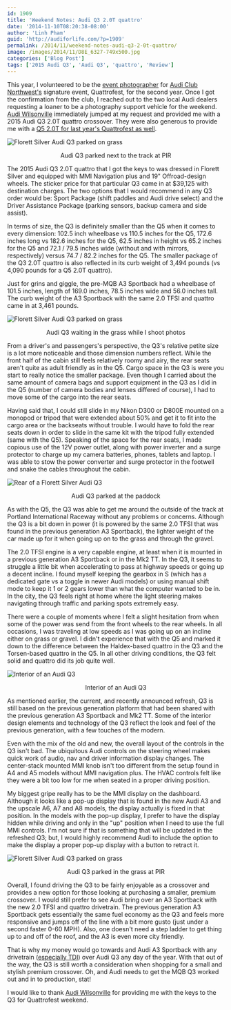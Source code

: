 ```yaml
---
id: 1909
title: 'Weekend Notes: Audi Q3 2.0T quattro'
date: '2014-11-10T08:20:38-08:00'
author: 'Linh Pham'
guid: 'http://audiforlife.com/?p=1909'
permalink: /2014/11/weekend-notes-audi-q3-2-0t-quattro/
image: /images/2014/11/D8E_6327-749x500.jpg
categories: ['Blog Post']
tags: ['2015 Audi Q3', 'Audi Q3', 'quattro', 'Review']
---
```


This year, I volunteered to be the [event photographer](/2014/11/in-photos-quattrofest-2014/) for [Audi Club Northwest's](http://www.audiclubnw.org/) signature event, Quattrofest, for the second year. Once I got the confirmation from the club, I reached out to the two local Audi dealers requesting a loaner to be a photography support vehicle for the weekend. [Audi Wilsonville](http://www.audiwilsonville.com/) immediately jumped at my request and provided me with a 2015 Audi Q3 2.0T quattro crossover. They were also generous to provide me with a [Q5 2.0T for last year's Quattrofest as well](/2013/11/weekend-notes-audi-q5-2-0tfsi/).

![Florett Silver Audi Q3 parked on grass](/images/2014/11/D8E_6662.jpg)
<center>Audi Q3 parked next to the track at PIR</center>

The 2015 Audi Q3 2.0T quattro that I got the keys to was dressed in Florett Silver and equipped with MMI Navigation plus and 19" Offroad-design wheels. The sticker price for that particular Q3 came in at $39,125 with destination charges. The two options that I would recommend in any Q3 order would be: Sport Package (shift paddles and Audi drive select) and the Driver Assistance Package (parking sensors, backup camera and side assist).

In terms of size, the Q3 is definitely smaller than the Q5 when it comes to every dimension: 102.5 inch wheelbase vs 110.5 inches for the Q5, 172.6 inches long vs 182.6 inches for the Q5, 62.5 inches in height vs 65.2 inches for the Q5 and 72.1 / 79.5 inches wide (without and with mirrors, respectively) versus 74.7 / 82.2 inches for the Q5. The smaller package of the Q3 2.0T quattro is also reflected in its curb weight of 3,494 pounds (vs 4,090 pounds for a Q5 2.0T quattro).

Just for grins and giggle, the pre-MQB A3 Sportback had a wheelbase of 101.5 inches, length of 169.0 inches, 78.5 inches wide and 56.0 inches tall. The curb weight of the A3 Sportback with the same 2.0 TFSI and quattro came in at 3,461 pounds.

![Florett Silver Audi Q3 parked on grass](/images/2014/11/D8E_6441.jpg)
<center>Audi Q3 waiting in the grass while I shoot photos</center>

From a driver's and passengers's perspective, the Q3's relative petite size is a lot more noticeable and those dimension numbers reflect. While the front half of the cabin still feels relatively roomy and airy, the rear seats aren't quite as adult friendly as in the Q5. Cargo space in the Q3 is were you start to really notice the smaller package. Even though I carried about the same amount of camera bags and support equipment in the Q3 as I did in the Q5 (number of camera bodies and lenses differed of course), I had to move some of the cargo into the rear seats.

Having said that, I could still slide in my Nikon D300 or D800E mounted on a monopod or tripod that were extended about 50% and get it to fit into the cargo area or the backseats without trouble. I would have to fold the rear seats down in order to slide in the same kit with the tripod fully extended (same with the Q5). Speaking of the space for the rear seats, I made copious use of the 12V power outlet, along with power inverter and a surge protector to charge up my camera batteries, phones, tablets and laptop. I was able to stow the power converter and surge protector in the footwell and snake the cables throughout the cabin.

![Rear of a Florett Silver Audi Q3](/images/2014/11/D8E_7468.jpg)
<center>Audi Q3 parked at the paddock</center>

As with the Q5, the Q3 was able to get me around the outside of the track at Portland International Raceway without any problems or concerns. Although the Q3 is a bit down in power (it is powered by the same 2.0 TFSI that was found in the previous generation A3 Sportback), the lighter weight of the car made up for it when going up on to the grass and through the gravel.

The 2.0 TFSI engine is a very capable engine, at least when it is mounted in a previous generation A3 Sportback or in the Mk2 TT. In the Q3, it seems to struggle a little bit when accelerating to pass at highway speeds or going up a decent incline. I found myself keeping the gearbox in S (which has a dedicated gate vs a toggle in newer Audi models) or using manual shift mode to keep it 1 or 2 gears lower than what the computer wanted to be in. In the city, the Q3 feels right at home where the light steering makes navigating through traffic and parking spots extremely easy.

There were a couple of moments where I felt a slight hesitation from when some of the power was send from the front wheels to the rear wheels. In all occasions, I was traveling at low speeds as I was going up on an incline either on grass or gravel. I didn't experience that with the Q5 and marked it down to the difference between the Haldex-based quattro in the Q3 and the Torsen-based quattro in the Q5. In all other driving conditions, the Q3 felt solid and quattro did its job quite well.

![Interior of an Audi Q3](/images/2014/11/20141102_201933269_iOS.jpg)
<center>Interior of an Audi Q3</center>

As mentioned earlier, the current, and recently announced refresh, Q3 is still based on the previous generation platform that had been shared with the previous generation A3 Sportback and Mk2 TT. Some of the interior design elements and technology of the Q3 reflect the look and feel of the previous generation, with a few touches of the modern.

Even with the mix of the old and new, the overall layout of the controls in the Q3 isn't bad. The ubiquitous Audi controls on the steering wheel makes quick work of audio, nav and driver information display changes. The center-stack mounted MMI knob isn't too different from the setup found in A4 and A5 models without MMI navigation plus. The HVAC controls felt like they were a bit too low for me when seated in a proper driving position.

My biggest gripe really has to be the MMI display on the dashboard. Although it looks like a pop-up display that is found in the new Audi A3 and the upscale A6, A7 and A8 models, the display actually is fixed in that position. In the models with the pop-up display, I prefer to have the display hidden while driving and only in the "up" position when I need to use the full MMI controls. I'm not sure if that is something that will be updated in the refreshed Q3; but, I would highly recommend Audi to include the option to make the display a proper pop-up display with a button to retract it.

![Florett Silver Audi Q3 parked on grass](/images/2014/11/D8E_6327.jpg)
<center>Audi Q3 parked in the grass at PIR</center>

Overall, I found driving the Q3 to be fairly enjoyable as a crossover and provides a new option for those looking at purchasing a smaller, premium crossover. I would still prefer to see Audi bring over an A3 Sportback with the new 2.0 TFSI and quattro drivetrain. The previous generation A3 Sportback gets essentially the same fuel economy as the Q3 and feels more responsive and jumps off of the line with a bit more gusto (just under a second faster 0-60 MPH). Also, one doesn't need a step ladder to get thing up to and off of the roof, and the A3 is even more city friendly.

That is why my money would go towards and Audi A3 Sportback with any drivetrain ([especially TDI](/2014/04/a3-tdi-sportback-audi-of-america-seems-to-be-listening/)) over Audi Q3 any day of the year. With that out of the way, the Q3 is still worth a consideration when shopping for a small and stylish premium crossover. Oh, and Audi needs to get the MQB Q3 worked out and in to production, stat!

I would like to thank [Audi Wilsonville](http://www.audiwilsonville.com/) for providing me with the keys to the Q3 for Quattrofest weekend.
